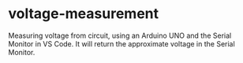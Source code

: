 # voltage-measurement
Measuring voltage from circuit, using an Arduino UNO and the Serial Monitor in VS Code. It will return the approximate voltage in the Serial Monitor.
